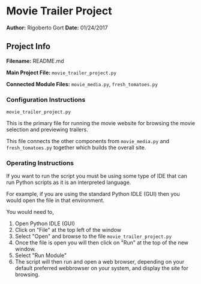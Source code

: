 # Movie Trailer Project
**Author:** Rigoberto Gort
**Date:** 01/24/2017

## Project Info
**Filename:** README.md

**Main Project File:** `movie_trailer_project.py`

**Connected Module Files:** `movie_media.py`, `fresh_tomatoes.py`

### Configuration Instructions
`movie_trailer_project.py`

This is the primary file for running the movie website for browsing the movie selection and previewing trailers.

This file connects the other components from `movie_media.py` and `fresh_tomatoes.py` together which builds the overall site.

### Operating Instructions
If you want to run the script you must be using some type of IDE that can run Python scripts as it is an interpreted language.

For example, if you are using the standard Python IDLE  (GUI) then you would open the file in that environment. 

You would need to,

1. Open Python IDLE (GUI)
2. Click on "File" at the top left of the window
3. Select "Open" and browse to the file `movie_trailer_project.py`
4. Once the file is open you will then click on "Run" at the top of the new window.
5. Select "Run Module"
6. The script will then run and open a web browser, depending on your default preferred webbrowser on your system, and display the site for browsing.
